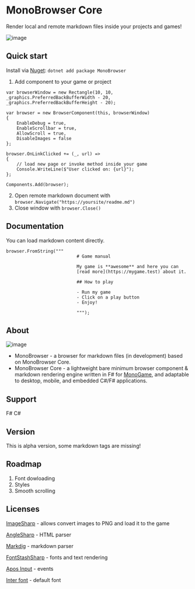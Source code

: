# MonoBrowser Core
Render local and remote markdown files inside your projects and games!
  
![image](https://github.com/user-attachments/assets/0393dcbb-82c1-4f7e-8893-3bfb2c0efacd)

## Quick start

Install via [Nuget](https://www.nuget.org/packages/MonoBrowser/): `dotnet add package MonoBrowser`

1. Add component to your game or project

```
var browserWindow = new Rectangle(10, 10, _graphics.PreferredBackBufferWidth - 20, _graphics.PreferredBackBufferHeight - 20);

var browser = new BrowserComponent(this, browserWindow)
{
    EnableDebug = true,
    EnableScrollbar = true,
    AllowScroll = true,
    DisableImages = false
};

browser.OnLinkClicked += (_, url) =>
{
    // load new page or invoke method inside your game
    Console.WriteLine($"User clicked on: {url}");
};

Components.Add(browser);
```

2. Open remote markdown document with `browser.Navigate("https://yoursite/readme.md")`
3. Close window with `browser.Close()` 

## Documentation

You can load markdown content directly.
```
browser.FromString("""
                           # Game manual
                           
                           My game is **awesome** and here you can 
                           [read more](https://mygame.test) about it.
                           
                           ## How to play
                           
                           - Run my game
                           - Click on a play button
                           - Enjoy!
                           
                           """);
```

## About

![image](https://github.com/user-attachments/assets/0f5f9894-dede-4478-a267-9b6d796ba6dd)

* MonoBrowser - a browser for markdown files (in development) based on MonoBrowser Core.
* MonoBrowser Core - a lightweight bare minimum browser component & markdown rendering engine written in F# for [MonoGame](https://monogame.net), and adaptable to desktop, mobile, and embedded C#/F# applications.

## Support
F#
C#

## Version
This is alpha version, some markdown tags are missing!

## Roadmap
1. Font dowloading
2. Styles
3. Smooth scrolling

## Licenses
[ImageSharp](https://github.com/SixLabors/ImageSharp) - allows convert images to PNG and load it to the game

[AngleSharp](https://github.com/AngleSharp/AngleSharp) - HTML parser

[Markdig](https://github.com/xoofx/markdig) - markdown parser

[FontStashSharp](https://github.com/FontStashSharp/FontStashSharp) - fonts and text rendering

[Apos Input](https://github.com/Apostolique/Apos.Input) - events

[Inter font](https://openfontlicense.org/) - default font
